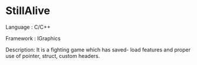 # StillAlive

Language   : C/C++

Framework  : IGraphics

Description: It is a fighting game which has saved- load features and proper use of pointer, struct, custom headers.
